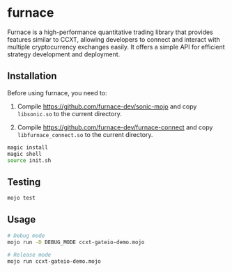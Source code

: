 # furnace
Furnace is a high-performance quantitative trading library that provides features similar to CCXT, allowing developers to connect and interact with multiple cryptocurrency exchanges easily. It offers a simple API for efficient strategy development and deployment.

## Installation

Before using furnace, you need to:

1. Compile https://github.com/furnace-dev/sonic-mojo and copy `libsonic.so` to the current directory.

2. Compile https://github.com/furnace-dev/furnace-connect and copy `libfurnace_connect.so` to the current directory.

```bash
magic install
magic shell
source init.sh
```

## Testing

```bash
mojo test
```

## Usage

```bash
# Debug mode
mojo run -D DEBUG_MODE ccxt-gateio-demo.mojo

# Release mode
mojo run ccxt-gateio-demo.mojo
```
